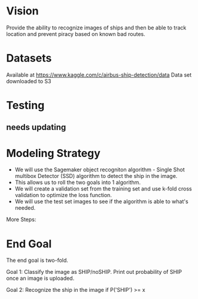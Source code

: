 # Vision
Provide the ability to recognize images of ships and then be able to track location and prevent piracy based on known bad routes.

# Datasets
Available at https://www.kaggle.com/c/airbus-ship-detection/data
Data set downloaded to S3


# Testing
## needs updating
# Modeling Strategy
 - We will use the Sagemaker object recogniton algorithm - Single Shot multibox Detector (SSD) algorithm to detect the ship in the image.
 - This allows us to roll the two goals into 1 algorithm. 
 - We will create a validation set from the training set and use k-fold cross validation to optimize the loss function.
 - We will use the test set images to see if the algorithm is able to what's needed. 
 
 More Steps:
 

  


# End Goal

The end goal is two-fold.

Goal 1: Classify the image as SHIP/noSHIP. Print out probability of SHIP once an image is uploaded. 


Goal 2: Recognize the ship in the image if P('SHIP') >= x
